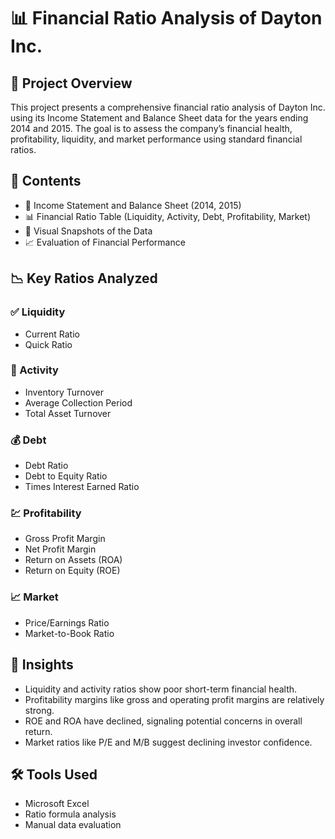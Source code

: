 # 📊 Financial Ratio Analysis of Dayton Inc.

## 🧩 Project Overview

This project presents a comprehensive financial ratio analysis of Dayton Inc. using its Income Statement and Balance Sheet data for the years ending 2014 and 2015. The goal is to assess the company’s financial health, profitability, liquidity, and market performance using standard financial ratios.


## 📁 Contents

- 📄 Income Statement and Balance Sheet (2014, 2015)
- 📊 Financial Ratio Table (Liquidity, Activity, Debt, Profitability, Market)
- 📸 Visual Snapshots of the Data
- 📈 Evaluation of Financial Performance


## 📉 Key Ratios Analyzed

### ✅ Liquidity
- Current Ratio
- Quick Ratio

### 🔄 Activity
- Inventory Turnover
- Average Collection Period
- Total Asset Turnover

### 💰 Debt
- Debt Ratio
- Debt to Equity Ratio
- Times Interest Earned Ratio

### 💹 Profitability
- Gross Profit Margin
- Net Profit Margin
- Return on Assets (ROA)
- Return on Equity (ROE)

### 📈 Market
- Price/Earnings Ratio
- Market-to-Book Ratio


## 🧠 Insights

- Liquidity and activity ratios show poor short-term financial health.
- Profitability margins like gross and operating profit margins are relatively strong.
- ROE and ROA have declined, signaling potential concerns in overall return.
- Market ratios like P/E and M/B suggest declining investor confidence.


## 🛠️ Tools Used

- Microsoft Excel
- Ratio formula analysis
- Manual data evaluation



